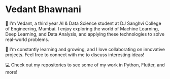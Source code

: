 # Vedant Bhawnani

🔭 I'm Vedant, a third year AI & Data Science student at DJ Sanghvi College of Engineering, Mumbai. I enjoy exploring the world of Machine Learning, Deep Learning, and Data Analysis, and applying these technologies to solve real-world problems. 

🌱 I'm constantly learning and growing, and I love collaborating on innovative projects. Feel free to connect with me to discuss interesting ideas! 

💻 Check out my repositories to see some of my work in Python, Flutter, and more!
